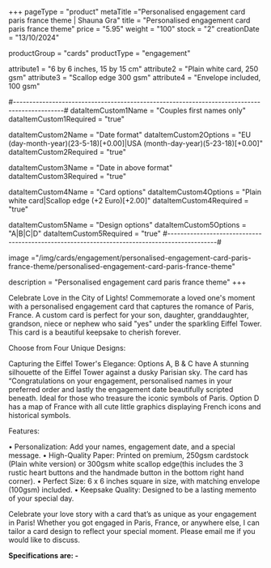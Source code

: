 +++
pageType = "product"
metaTitle ="Personalised engagement card paris france theme | Shauna Gra"
title = "Personalised engagement card paris france theme"
price = "5.95"
weight = "100"
stock = "2"
creationDate = "13/10/2024"

productGroup = "cards"
productType = "engagement"

attribute1 = "6 by 6 inches, 15 by 15 cm" 
attribute2 = "Plain white card, 250 gsm"
attribute3 = "Scallop edge 300 gsm"
attribute4 = "Envelope included, 100 gsm"

#---------------------------------------------------------------------------------------------#
dataItemCustom1Name = "Couples first names only"
dataItemCustom1Required = "true"

dataItemCustom2Name = "Date format"
dataItemCustom2Options = "EU (day-month-year)(23-5-18)[+0.00]|USA (month-day-year)(5-23-18)[+0.00]"
dataItemCustom2Required = "true"

dataItemCustom3Name = "Date in above format"
dataItemCustom3Required = "true"

dataItemCustom4Name = "Card options"
dataItemCustom4Options = "Plain white card|Scallop edge (+2 Euro)[+2.00]"
dataItemCustom4Required = "true"

dataItemCustom5Name = "Design options"
dataItemCustom5Options = "A|B|C|D"
dataItemCustom5Required = "true"
#---------------------------------------------------------------------------------------------#
 
image ="/img/cards/engagement/personalised-engagement-card-paris-france-theme/personalised-engagement-card-paris-france-theme"
 
description = "Personalised engagement card paris france theme"
+++

Celebrate Love in the City of Lights!
Commemorate a loved one's moment with a personalised engagement card that captures the romance of
Paris, France. A custom card is perfect for your son, daughter, granddaughter, grandson, niece or nephew
who said "yes" under the sparkling Eiffel Tower. This card is a beautiful keepsake to cherish forever.

Choose from Four Unique Designs:

Capturing the Eiffel Tower's Elegance: Options A, B & C have A stunning silhouette of the Eiffel
Tower against a dusky Parisian sky. The card has “Congratulations on your engagement, personalised
names in your preferred order and lastly the engagement date beautifully scripted beneath. Ideal for those
who treasure the iconic symbols of Paris. Option D has a map of France with all cute little graphics
displaying French icons and historical symbols.

Features:

• Personalization: Add your names, engagement date, and a special message.
• High-Quality Paper: Printed on premium, 250gsm cardstock (Plain white version) or 300gsm
white scallop edge(this includes the 3 rustic heart buttons and the handmade button in the bottom
right hand corner).
• Perfect Size: 6 x 6 inches square in size, with matching envelope (100gsm) included.
• Keepsake Quality: Designed to be a lasting memento of your special day.

Celebrate your love story with a card that’s as unique as your engagement in Paris! Whether you
got engaged in Paris, France, or anywhere else, I can tailor a card design to reflect your special
moment. Please email me if you would like to discuss.

**Specifications are: -**
